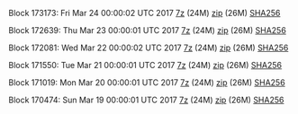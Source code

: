 Block 173173: Fri Mar 24 00:00:02 UTC 2017 [7z](https://transfer.sh/XOQfV/bootstrap.dat.20170324.7z) (24M) [zip](https://transfer.sh/fuHCx/bootstrap.dat.20170324.zip) (26M) [SHA256](https://transfer.sh/lb7S7/sha256.txt)

Block 172639: Thu Mar 23 00:00:01 UTC 2017 [7z](https://transfer.sh/rW0NI/bootstrap.dat.20170323.7z) (24M) [zip](https://transfer.sh/aHybh/bootstrap.dat.20170323.zip) (26M) [SHA256](https://transfer.sh/cYPoX/sha256.txt)

Block 172081: Wed Mar 22 00:00:02 UTC 2017 [7z](https://transfer.sh/23nHp/bootstrap.dat.20170322.7z) (24M) [zip](https://transfer.sh/5Dgzp/bootstrap.dat.20170322.zip) (26M) [SHA256](https://transfer.sh/v9QQq/sha256.txt)

Block 171550: Tue Mar 21 00:00:01 UTC 2017 [7z](https://transfer.sh/pfMxV/bootstrap.dat.20170321.7z) (24M) [zip](https://transfer.sh/wkbfB/bootstrap.dat.20170321.zip) (26M) [SHA256](https://transfer.sh/NF5Ki/sha256.txt)

Block 171019: Mon Mar 20 00:00:01 UTC 2017 [7z](https://transfer.sh/CgIK3/bootstrap.dat.20170320.7z) (24M) [zip](https://transfer.sh/6WKYs/bootstrap.dat.20170320.zip) (26M) [SHA256](https://transfer.sh/xG5zs/sha256.txt)

Block 170474: Sun Mar 19 00:00:01 UTC 2017 [7z](https://transfer.sh/MrkxC/bootstrap.dat.20170319.7z) (24M) [zip](https://transfer.sh/d0ORG/bootstrap.dat.20170319.zip) (26M) [SHA256](https://transfer.sh/avk0V/sha256.txt)
